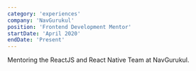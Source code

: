 ```yaml
---
category: 'experiences'
company: 'NavGurukul'
position: 'Frontend Development Mentor'
startDate: 'April 2020'
endDate: 'Present'
---
```


Mentoring the ReactJS and React Native Team at NavGurukul.